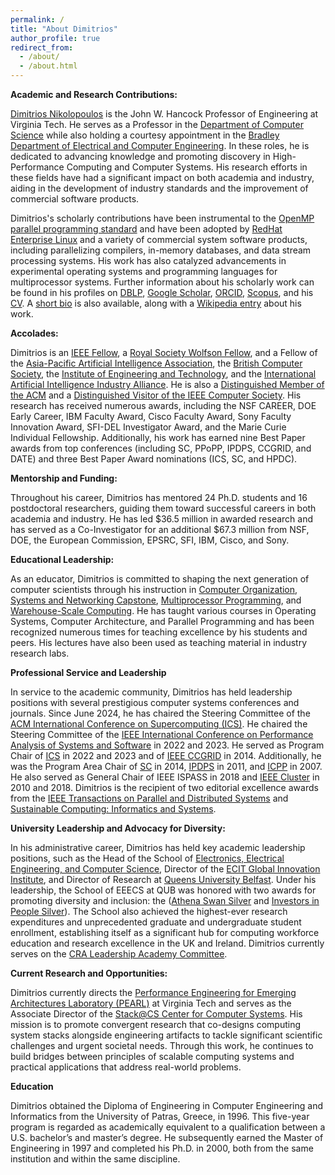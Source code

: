 ```yaml
---
permalink: /
title: "About Dimitrios"
author_profile: true
redirect_from: 
  - /about/
  - /about.html
---
```


**Academic and Research Contributions:**

[Dimitrios Nikolopoulos](https://en.wikipedia.org/wiki/Dimitrios_S._Nikolopoulos) is the John W. Hancock Professor of Engineering at Virginia Tech. He serves as a Professor in the [Department of Computer Science](https://www.cs.vt.edu) while also holding a courtesy appointment in the [Bradley Department of Electrical and Computer Engineering](https://ece.vt.edu/). In these roles, he is dedicated to advancing knowledge and promoting discovery in High-Performance Computing and Computer Systems. His research efforts in these fields have had a significant impact on both academia and industry, aiding in the development of industry standards and the improvement of commercial software products. 

Dimitrios's scholarly contributions have been instrumental to the [OpenMP parallel programming standard](https://www.openmp.org) and have been adopted by [RedHat Enterprise Linux](https://www.redhat.com/en/technologies/linux-platforms/enterprise-linux) and a variety of commercial system software products, including parallelizing compilers, in-memory databases, and data stream processing systems. His work has also catalyzed advancements in experimental operating systems and programming languages for multiprocessor systems. Further information about his scholarly work can be found in his profiles on [DBLP](https://dblp.org/pid/50/1235.html), [Google Scholar](https://scholar.google.com/citations?user=PkCuYUQAAAAJ&hl=en), [ORCID](https://orcid.org/0000-0003-0217-8307), [Scopus](https://www.scopus.com/authid/detail.uri?authorId=7004096576), and his [CV](./cv.pdf). A [short bio](./bio.txt) is also available, along with a [Wikipedia entry](https://en.wikipedia.org/wiki/Dimitrios_S._Nikolopoulos) about his work.

**Accolades:**

Dimitrios is an [IEEE Fellow](https://www.ieee.org/membership/fellows/index.html), a [Royal Society Wolfson Fellow](https://royalsociety.org/grants-schemes-awards/grants/royal-society-wolfson-fellowship/), and a Fellow of the [Asia-Pacific Artificial Intelligence Association](https://www.aaia-ai.org/fellows), the [British Computer Society](https://www.bcs.org/membership-and-registrations/become-a-member/bcs-fellowship/), the [Institute of Engineering and Technology](https://www.theiet.org/membership/become-a-member/fellow-membership/), and the [International Artificial Intelligence Industry Alliance](https://www.aiia-ai.org/). He is also a [Distinguished Member of the ACM](https://awards.acm.org/distinguished-members) and a [Distinguished Visitor of the IEEE Computer Society](https://www.computer.org/communities/professional-chapters/distinguished-visitors-program). His research has received numerous awards, including the NSF CAREER, DOE Early Career, IBM Faculty Award, Cisco Faculty Award, Sony Faculty Innovation Award, SFI-DEL Investigator Award, and the Marie Curie Individual Fellowship. Additionally, his work has earned nine Best Paper awards from top conferences (including SC, PPoPP, IPDPS, CCGRID, and DATE) and three Best Paper Award nominations (ICS, SC, and HPDC). 

**Mentorship and Funding:**

Throughout his career, Dimitrios has mentored 24 Ph.D. students and 16 postdoctoral researchers, guiding them toward successful careers in both academia and industry. He has led $36.5 million in awarded research and has served as a Co-Investigator for an additional $67.3 million from NSF, DOE, the European Commission, EPSRC, SFI, IBM, Cisco, and Sony.

**Educational Leadership:**

As an educator, Dimitrios is committed to shaping the next generation of computer scientists through his instruction in [Computer Organization](https://cs.vt.edu/Undergraduate/courses/CS2506.html), [Systems and Networking Capstone](https://cs.vt.edu/Undergraduate/courses/CS4284.html), [Multiprocessor Programming](https://cs.vt.edu/Graduate/Courses/GradCourseDescriptions.html#CS510), and [Warehouse-Scale Computing](https://cs.vt.edu/Graduate/Courses/GradCourseDescriptions.html#CS5914). He has taught various courses in Operating Systems, Computer Architecture, and Parallel Programming and has been recognized numerous times for teaching excellence by his students and peers. His lectures have also been used as teaching material in industry research labs.

**Professional Service and Leadership**

In service to the academic community, Dimitrios has held leadership positions with several prestigious computer systems conferences and journals. Since June 2024, he has chaired the Steering Committee of the [ACM International Conference on Supercomputing (ICS)](https://www.ics-conference.org/). He chaired the Steering Committee of the [IEEE International Conference on Performance Analysis of Systems and Software](https://ispass.org) in 2022 and 2023. He served as Program Chair of [ICS](https://www.ics-conference.org) in 2022 and 2023 and of [IEEE CCGRID](http://datasys.cs.iit.edu/events/CCGrid2014/) in 2014. Additionally, he was the Program Area Chair of [SC](https://supercomputing.org) in 2014, [IPDPS](https://ipdps.org) in 2011, and [ICPP](https://www.icpp-conf.org) in 2007. He also served as General Chair of IEEE ISPASS in 2018 and [IEEE Cluster](https://clustercomp.org) in 2010 and 2018. Dimitrios is the recipient of two editorial excellence awards from the [IEEE Transactions on Parallel and Distributed Systems](https://ieeexplore.ieee.org/xpl/RecentIssue.jsp?punumber=71) and [Sustainable Computing: Informatics and Systems](https://www.sciencedirect.com/journal/sustainable-computing-informatics-and-systems). 


**University Leadership and Advocacy for Diversity:**

In his administrative career, Dimitrios has held key academic leadership positions, such as the Head of the School of [Electronics, Electrical Engineering, and Computer Science](https://www.qub.ac.uk/schools/eeecs/), Director of the [ECIT Global Innovation Institute](https://www.google.com/search?client=safari&rls=en&q=ECIT+QUB&ie=UTF-8&oe=UTF-8&safe=active), and Director of Research at [Queens University Belfast](https://www.qub.ac.uk). Under his leadership, the School of EEECS at QUB was honored with two awards for promoting diversity and inclusion: the ([Athena Swan Silver](https://www.advance-he.ac.uk/equality-charters/athena-swan-charter) and [Investors in People Silver](https://www.investorsinpeople.com)). The School also achieved the highest-ever research expenditures and unprecedented graduate and undergraduate student enrollment, establishing itself as a significant hub for computing workforce education and research excellence in the UK and Ireland. Dimitrios currently serves on the [CRA Leadership Academy Committee](https://cra.org/cra-leadership-academy-for-faculty/).

**Current Research and Opportunities:**

Dimitrios currently directs the [Performance Engineering for Emerging Architectures Laboratory (PEARL)](https://www.linkedin.com/company/performance-of-emerging-architectures-laboratory) at Virginia Tech and serves as the Associate Director of the [Stack@CS Center for Computer Systems](https://www.google.com/search?client=safari&rls=en&q=Stack%40CS+VT&ie=UTF-8&oe=UTF-8&safe=active). His mission is to promote convergent research that co-designs computing system stacks alongside engineering artifacts to tackle significant scientific challenges and urgent societal needs. Through this work, he continues to build bridges between principles of scalable computing systems and practical applications that address real-world problems.

**Education**

Dimitrios obtained the Diploma of Engineering in Computer Engineering and Informatics from the University of Patras, Greece, in 1996. This five-year program is regarded as academically equivalent to a qualification between a U.S. bachelor’s and master’s degree. He subsequently earned the Master of Engineering in 1997 and completed his Ph.D. in 2000, both from the same institution and within the same discipline.
